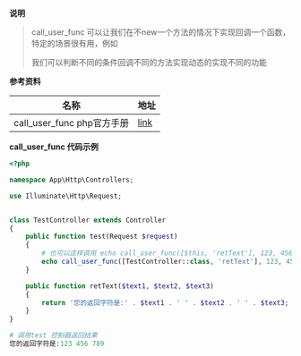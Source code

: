 

**说明**

> call_user_func  可以让我们在不new一个方法的情况下实现回调一个函数，特定的场景很有用，例如
>
> 我们可以判断不同的条件回调不同的方法实现动态的实现不同的功能

**参考资料**

| 名称                       | 地址                                                         |
| -------------------------- | ------------------------------------------------------------ |
| call_user_func php官方手册 | [link](https://www.php.net/manual/zh/function.call-user-func.php) |

**call_user_func  代码示例**

```php
<?php

namespace App\Http\Controllers;

use Illuminate\Http\Request;


class TestController extends Controller
{
    public function test(Request $request)
    {
        # 也可以这样调用 echo call_user_func([$this, 'retText'], 123, 456, 789); 
        echo call_user_func([TestController::class, 'retText'], 123, 456, 789); # 第一个参数是数组[需要调用的类位置,需要调用的方法名称],'多个参数','逗号分隔'
    }

    public function retText($text1, $text2, $text3)
    {
        return '您的返回字符是:' . $text1 . ' ' . $text2 . ' ' . $text3;
    }
}

# 调用test 控制器返回结果
您的返回字符是:123 456 789
```

